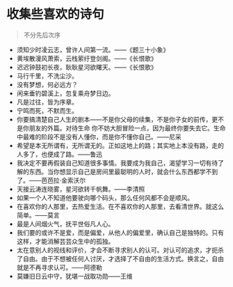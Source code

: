 # 收集些喜欢的诗句

> 不分先后次序



- 须知少时凌云志，曾许人间第一流。——《题三十小象》
- 黄埃散漫风萧索，云栈萦纡登剑阁。——《长恨歌》
- 迟迟钟鼓初长夜，耿耿星河欲曙天。——《长恨歌》
- 马行千里，不洗尘沙。
- 没有梦想，何必远方？
- 闲来垂钓碧溪上，忽复乘舟梦日边。
- 凡是过往，皆为序章。
- 宁鸣而死，不默而生。
- 你要搞清楚自己人生的剧本——不是你父母的续集，不是你子女的前传，更不是你朋友的外篇。对待生命 你不妨大胆冒险一点，因为最终你要失去它。生命中最难的阶段不是没有人懂你，而是你不懂你自己。——尼采
- 希望是本无所谓有，无所谓无的。正如这地上的路；其实地上本没有路，走的人多了，也便成了路。——鲁迅
- 我决定不要再假装自己知道很多事情。我要成为我自己，渴望学习一切有待了解的东西。当你想显示自己是房间里最聪明的人时，就会什么东西都学不到了。——芭芭拉·金索沃尔
- 天接云涛连晓雾，星河欲转千帆舞。——李清照
- 如果一个人不知道他要驶向哪个码头，那么任何风都不会是顺风。
- 在喜欢你的人那里，去热爱生活。在不喜欢你的人那里，去看清世界。就这么简单。——莫言
- 最是人间烟火气，抚平世俗凡人心。
- 我们要的或许不是爱，而是偏爱，从他人的偏爱里，确认自己是独特的。只有这样，才能消解芸芸众生中的孤独。
- 太在意别人的视线和评价，才会不断寻求别人的认可。对认可的追求，才扼杀了自由。由于不想被任何人讨厌，才选择了不自由的生活方式。换言之，自由就是不再寻求认可。——阿德勒
- 莫嫌旧日云中守，犹堪一战取功勋——王维